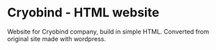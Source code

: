 # Cryobind - HTML website

Website for Cryobind company, build in simple HTML. Converted from original site made with wordpress.
